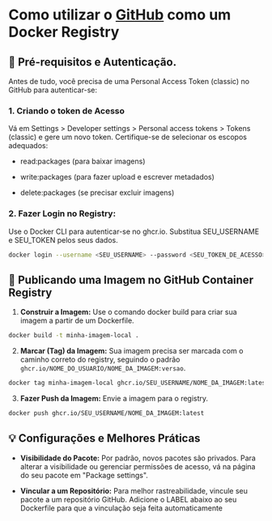# Como utilizar o [GitHub](https://github.com/) como um Docker Registry

## 📝 Pré-requisitos e Autenticação.
Antes de tudo, você precisa de uma Personal Access Token (classic) no GitHub para autenticar-se:


### 1. Criando o token de Acesso
Vá em Settings > Developer settings > Personal access tokens > Tokens (classic) e gere um novo token. Certifique-se de selecionar os escopos adequados:

- read:packages (para baixar imagens)

- write:packages (para fazer upload e escrever metadados)

- delete:packages (se precisar excluir imagens)

### 2. Fazer Login no Registry:
Use o Docker CLI para autenticar-se no ghcr.io. Substitua SEU_USERNAME e SEU_TOKEN pelos seus dados.

```bash 
docker login --username <SEU_USERNAME> --password <SEU_TOKEN_DE_ACESSO> ghcr.io
```

## 🚀 Publicando uma Imagem no GitHub Container Registry

1. **Construir a Imagem:** Use o comando docker build para criar sua imagem a partir de um Dockerfile.

``` bash
docker build -t minha-imagem-local .
```

2. **Marcar (Tag) da Imagem:** Sua imagem precisa ser marcada com o caminho correto do registry, seguindo o padrão ``ghcr.io/NOME_DO_USUARIO/NOME_DA_IMAGEM:versao``.

``` bash
docker tag minha-imagem-local ghcr.io/SEU_USERNAME/NOME_DA_IMAGEM:latest
```

3. **Fazer Push da Imagem:** Envie a imagem para o registry.

``` bash
docker push ghcr.io/SEU_USERNAME/NOME_DA_IMAGEM:latest
```

## 💡 Configurações e Melhores Práticas
- **Visibilidade do Pacote:** Por padrão, novos pacotes são privados. Para alterar a visibilidade ou gerenciar permissões de acesso, vá na página do seu pacote em "Package settings".

- **Vincular a um Repositório:** Para melhor rastreabilidade, vincule seu pacote a um repositório GitHub. Adicione o LABEL abaixo ao seu Dockerfile para que a vinculação seja feita automaticamente